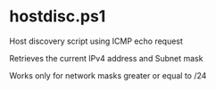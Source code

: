 # hostdisc.ps1

Host discovery script using ICMP echo request

Retrieves the current IPv4 address and Subnet mask

Works only for network masks greater or equal to /24
